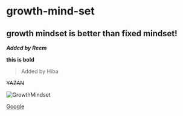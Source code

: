 # growth-mind-set

## growth mindset is better than fixed mindset!

***Added by Reem***

**this is bold**

> Added by Hiba

~~YAZAN~~

![GrowthMindset](https://sites.google.com/a/vestavia.k12.al.us/ms-carr-s-race-cars/_/rsrc/1564519434862/parent-information/growth-mindset/Screen%20Shot%202019-07-30%20at%203.42.51%20PM.png)

[Google](https://www.google.com/)




